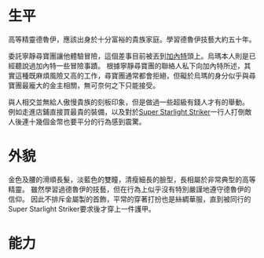 <!-- TITLE: 烏瑪 -->
<!-- SUBTITLE: 『嗨，很高興和你們一起冒險，呵呵呵。』（CV：三木真一郎） -->

# 生平
高等精靈德魯伊，應該出身於十分富裕的貴族家庭。學習德魯伊技藝大約五十年。

委託寧靜尋寶團讓他體驗冒險，這個差事目前被丟到[加內特](/角色/加內特)頭上。烏瑪本人則是已經聽說過加內特一些冒險事蹟。
根據寧靜尋寶團的聯絡人私下向加內特所述，其實這種既麻煩風險又高的工作，尋寶團通常都會拒絕，但礙於烏瑪的身分似乎與尋寶團最龐大的金主相關，無可奈何之下只能接受。

與人相交並無給人傲慢貴族的刻板印象，但是做過一些超級有錢人才有的舉動。
例如走進店鋪直接買最貴的裝備，以及對於[Super Starlight Striker](/角色/列表#Super-Starlight-Striker)一行人打倒敵人後連十幾個金幣也要平分的行為感到震驚。

# 外貌
金色及腰的滑順長髮，淡藍色的雙瞳，清瘦細長的臉型，長相屬於非常典型的高等精靈。
雖然學習過德魯伊的技藝，但在行為上似乎沒有特別嚴謹地遵守德魯伊的信仰。
因此不排斥金屬製的首飾，平常的穿著打扮也是絲綢華服，直到被同行的Super Starlight Striker要求後才穿上一件護甲。

# 能力
